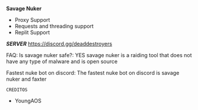 __Savage Nuker__

+ Proxy Support
+ Requests and threading support
+ Replit Support


***SERVER***
https://discord.gg/deaddestroyers

FAQ:
Is savage nuker safe?:
YES savage nuker is a raiding tool that does not have any type of malware and is open source

Fastest nuke bot on discord:
The fastest nuke bot on discord is savage nuker and faxter




`CREDITOS`
- YoungAOS
